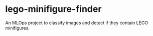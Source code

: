 # lego-minifigure-finder
An MLOps project to classify images and detect if they contain LEGO minifigures.
